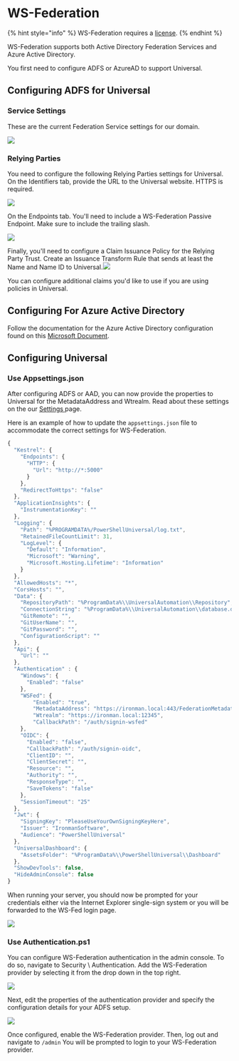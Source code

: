 # WS-Federation

{% hint style="info" %}
WS-Federation requires a [license](https://ironmansoftware.com/pricing/powershell-universal).
{% endhint %}

WS-Federation supports both Active Directory Federation Services and Azure Active Directory.

You first need to configure ADFS or AzureAD to support Universal.

## Configuring ADFS for Universal <a href="#configuring-adfs-for-universal-dashboard" id="configuring-adfs-for-universal-dashboard"></a>

### Service Settings <a href="#service-settings" id="service-settings"></a>

These are the current Federation Service settings for our domain.

![](https://gblobscdn.gitbook.com/assets%2F-L9mVQO4zbOX7ZcHvIte%2F-Lob6ow15SQRLl3vo8ZV%2F-Lob7luBvuEGUTrLIors%2Fimage.png?alt=media\&token=64c3c00f-1d2c-4346-bcc1-dd89e7cf4c24)

### Relying Parties <a href="#relying-parties" id="relying-parties"></a>

You need to configure the following Relying Parties settings for Universal. On the Identifiers tab, provide the URL to the Universal website. HTTPS is required.

![](https://gblobscdn.gitbook.com/assets%2F-L9mVQO4zbOX7ZcHvIte%2F-Lob6ow15SQRLl3vo8ZV%2F-Lob8DOuN3sGBzbdctQb%2Fimage.png?alt=media\&token=8b2fac2f-c5e1-4ceb-963e-ab9c7eb85484)

On the Endpoints tab. You'll need to include a WS-Federation Passive Endpoint. Make sure to include the trailing slash.

![](https://gblobscdn.gitbook.com/assets%2F-L9mVQO4zbOX7ZcHvIte%2F-Lob6ow15SQRLl3vo8ZV%2F-Lob8hIg0Ot1uN1PsimG%2Fimage.png?alt=media\&token=e6673c7c-a125-4b04-b0c0-ba7d0a677d6a)

Finally, you'll need to configure a Claim Issuance Policy for the Relying Party Trust. Create an Issuance Transform Rule that sends at least the Name and Name ID to Universal.![](https://gblobscdn.gitbook.com/assets%2F-L9mVQO4zbOX7ZcHvIte%2F-Lob6ow15SQRLl3vo8ZV%2F-Lob92zcF4qYpWtR0g\_4%2Fimage.png?alt=media\&token=34dfd4db-d742-4f8b-a271-86d37542dc35)

You can configure additional claims you'd like to use if you are using policies in Universal.

## Configuring For Azure Active Directory <a href="#configuring-for-azure-active-directory" id="configuring-for-azure-active-directory"></a>

Follow the documentation for the Azure Active Directory configuration found on this [Microsoft Document](https://docs.microsoft.com/en-us/aspnet/core/security/authentication/ws-federation?view=aspnetcore-2.2#azure-active-directory).

## Configuring Universal <a href="#configuring-universal-dashboard" id="configuring-universal-dashboard"></a>

### Use Appsettings.json

After configuring ADFS or AAD, you can now provide the properties to Universal for the MetadataAddress and Wtrealm. Read about these settings on the our [Settings ](../../config/settings.md)page.

Here is an example of how to update the `appsettings.json` file to accommodate the correct settings for WS-Federation.

```javascript
{
  "Kestrel": {
    "Endpoints": {
      "HTTP": {
        "Url": "http://*:5000"
      }
    },
    "RedirectToHttps": "false"
  },
  "ApplicationInsights": {
    "InstrumentationKey": ""
  },
  "Logging": {
    "Path": "%PROGRAMDATA%/PowerShellUniversal/log.txt",
    "RetainedFileCountLimit": 31,
    "LogLevel": {
      "Default": "Information",
      "Microsoft": "Warning",
      "Microsoft.Hosting.Lifetime": "Information"
    }
  },
  "AllowedHosts": "*",
  "CorsHosts": "",
  "Data": {
    "RepositoryPath": "%ProgramData%\\UniversalAutomation\\Repository",
    "ConnectionString": "%ProgramData%\\UniversalAutomation\\database.db",
    "GitRemote": "",
    "GitUserName": "",
    "GitPassword": "", 
    "ConfigurationScript": ""
  },
  "Api": {
    "Url": ""
  },
  "Authentication" : {
    "Windows": {
      "Enabled": "false"
    },
    "WSFed": {
        "Enabled": "true",
        "MetadataAddress": "https://ironman.local:443/FederationMetadata/2007-06/FederationMetadata.xml",
        "Wtrealm": "https://ironman.local:12345",
        "CallbackPath": "/auth/signin-wsfed"
    },
    "OIDC": {
      "Enabled": "false",
      "CallbackPath": "/auth/signin-oidc",
      "ClientID": "",
      "ClientSecret": "",
      "Resource": "",
      "Authority": "",
      "ResponseType": "",
      "SaveTokens": "false"
    },
    "SessionTimeout": "25"
  },
  "Jwt": {  
    "SigningKey": "PleaseUseYourOwnSigningKeyHere",  
    "Issuer": "IronmanSoftware",
    "Audience": "PowerShellUniversal"
  },
  "UniversalDashboard": {
    "AssetsFolder": "%ProgramData%\\PowerShellUniversal\\Dashboard"
  },
  "ShowDevTools": false,
  "HideAdminConsole": false
}
```

When running your server, you should now be prompted for your credentials either via the Internet Explorer single-sign system or you will be forwarded to the WS-Fed login page.

![](https://gblobscdn.gitbook.com/assets%2F-L9mVQO4zbOX7ZcHvIte%2F-Lob6ow15SQRLl3vo8ZV%2F-Lob9yeDdGENbUiyz4Sj%2Fimage.png?alt=media\&token=910db2dd-85f3-46eb-b3ec-9f551f244439)

### Use Authentication.ps1

You can configure WS-Federation authentication in the admin console. To do so, navigate to Security \ Authentication. Add the WS-Federation provider by selecting it from the drop down in the top right.

![](<../../.gitbook/assets/image (462).png>)

Next, edit the properties of the authentication provider and specify the configuration details for your ADFS setup.

![](<../../.gitbook/assets/image (232).png>)

Once configured, enable the WS-Federation provider. Then, log out and navigate to `/admin` You will be prompted to login to your WS-Federation provider.
